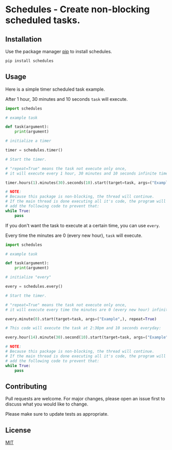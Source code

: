 
# Schedules - Create non-blocking scheduled tasks.

## Installation

Use the package manager [pip](https://pip.pypa.io/en/stable/) to install schedules.

```bash
pip install schedules
```

## Usage

Here is a simple timer scheduled task example.

After 1 hour, 30 minutes and 10 seconds `task` will execute.

```python
import schedules

# example task

def task(argument):
    print(argument)

# initialize a timer

timer = schedules.timer()

# Start the timer.

# "repeat=True" means the task not execute only once,
# it will execute every 1 hour, 30 minutes and 10 seconds infinite times.

timer.hours(1).minutes(30).seconds(10).start(target=task, args=("Example",), repeat=True)

# NOTE:
# Because this package is non-blocking, the thread will continue.
# If the main thread is done executing all it's code, the program will exit.
# add the following code to prevent that:
while True:
    pass
```

If you don't want the task to execute at a certain time, you can use `every`.

Every time the minutes are 0 (every new hour), `task` will execute.

```python
import schedules

# example task

def task(argument):
    print(argument)

# initialize "every"

every = schedules.every()

# Start the timer.

# "repeat=True" means the task not execute only once,
# it will execute every time the minutes are 0 (every new hour) infinite times.

every.minute(0).start(target=task, args=("Example",), repeat=True)

# This code will execute the task at 2:30pm and 10 seconds everyday:

every.hour(14).minute(30).second(10).start(target=task, args=("Example",), repeat=True)

# NOTE:
# Because this package is non-blocking, the thread will continue.
# If the main thread is done executing all it's code, the program will exit.
# add the following code to prevent that:
while True:
    pass
```

## Contributing
Pull requests are welcome. For major changes, please open an issue first to discuss what you would like to change.

Please make sure to update tests as appropriate.

## License
[MIT](https://choosealicense.com/licenses/mit/)